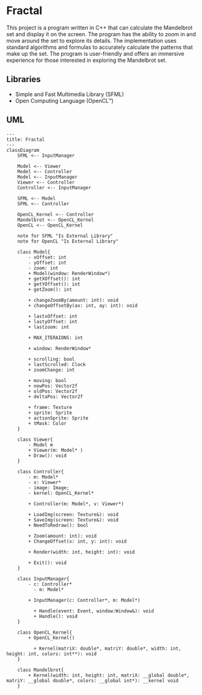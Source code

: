 # Fractal
This project is a program written in C++ that can calculate the Mandelbrot set and display it on the screen. The program has the ability to zoom in and move around the set to explore its details. The implementation uses standard algorithms and formulas to accurately calculate the patterns that make up the set. The program is user-friendly and offers an immersive experience for those interested in exploring the Mandelbrot set.

## Libraries
- Simple and Fast Multimedia Library (SFML)
- Open Computing Language (OpenCL™)

## UML
```mermaid
---
title: Fractal
---
classDiagram
    SFML <-- InputManager
    
    Model <-- Viewer
    Model <-- Controller
    Model <-- InputManager
    Viewer <-- Controller
    Controller <-- InputManager
    
    SFML <-- Model
    SFML <-- Controller
    
    OpenCL_Kernel <-- Controller
    Mandelbrot <-- OpenCL_Kernel
    OpenCL <-- OpenCL_Kernel
    
    note for SFML "Is External Library"
    note for OpenCL "Is External Library"
    
    class Model{
        - xOffset: int
        - yOffset: int
        - zoom: int
        + Model(window: RenderWindow*)
        + getXOffset(): int
        + getYOffset(): int
        + getZoom(): int
        
        + changeZoomBy(amount: int): void
        + changeOffsetBy(ax: int, ay: int): void

        + lastxOffset: int
        + lastyOffset: int
        + lastzoom: int

        + MAX_ITERAIONS: int

        + window: RenderWindow*

        + scrolling: bool
        + lastScrolled: Clock
        + zoomChange: int

        + moving: bool
        + newPos: Vector2f
        + oldPos: Vector2f
        + deltaPos: Vector2f

        + frame: Texture
        + sprite: Sprite
        + actionSprite: Sprite
        + tMask: Color
    }
    
    class Viewer{
        - Model m
        + Viewer(m: Model* )
        + Draw(): void
    }
    
    class Controller{
        - m: Model*
        - v: Viewer*
        - image: Image;
        - kernel: OpenCL_Kernel*
        
        + Controller(m: Model*, v: Viewer*)

        + LoadImg(screen: Texture&): void
        + SaveImg(screen: Texture&): void
        + NeedToRedraw(): bool

        + Zoom(amount: int): void
        + ChangeOffset(x: int, y: int): void

        + Render(width: int, height: int): void

        + Exit(): void
    }
    
    class InputManager{
        - c: Controller*
	      - m: Model*
        
        + InputManager(c: Controller*, m: Model*)

	      + Handle(event: Event, window:Window&): void
	      + Handle(): void
    }
    
    class OpenCL_Kernel{
        + OpenCL_Kernel()

	      + Kernel(matriX: double*, matriY: double*, width: int, height: int, colors: int**): void
    }
    
    class Mandelbrot{
        + Kernel(width: int, height: int, matriX: __global double*, matriY: __global double*, colors: __global int*): __kernel void
    }
```
